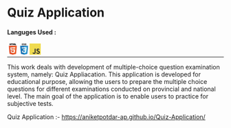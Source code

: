 # Quiz Application

#### Languges Used : 

<img align="left" alt="HTML5" width="26px" src="https://raw.githubusercontent.com/github/explore/80688e429a7d4ef2fca1e82350fe8e3517d3494d/topics/html/html.png" />
<img align="left" alt="CSS3" width="26px" src="https://raw.githubusercontent.com/github/explore/80688e429a7d4ef2fca1e82350fe8e3517d3494d/topics/css/css.png" />
<img align="left" alt="JavaScript" width="26px" src="https://raw.githubusercontent.com/github/explore/80688e429a7d4ef2fca1e82350fe8e3517d3494d/topics/javascript/javascript.png"/>

<br><hr>
This work deals with development of multiple-choice question examination system,
namely: Quiz Appliacation. This application is developed for educational purpose,
allowing the users to prepare the multiple choice questions for different examinations conducted on provincial and national level. 
The main goal of the application is to enable users to practice for subjective tests.

Quiz Application :- https://aniketpotdar-ap.github.io/Quiz-Application/

